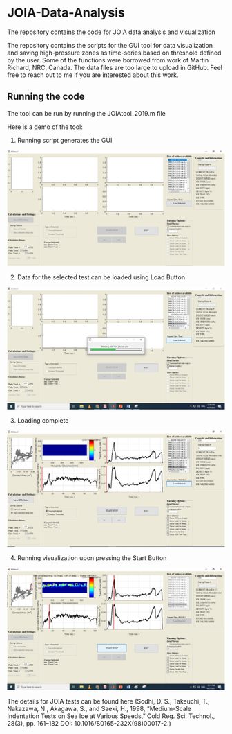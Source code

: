 # JOIA-Data-Analysis
The repository contains the code for JOIA data analysis and visualization

The repository contains the scripts for the GUI tool for data visualization and saving high-pressure zones as time-series based on threshold defined by the user. Some of the functions were borrowed from work of Martin Richard, NRC, Canada. The data files are too large to upload in GitHub. Feel free to reach out to me if you are interested about this work.

## Running the code
The tool can be run by running the JOIAtool_2019.m file

Here is a demo of the tool:

1. Running script generates the GUI 

![](images/sc1.JPG)

2. Data for the selected test can be loaded using Load Button 

![](images/sc2.jpg)

3. Loading complete

![](images/sc3.JPG)

4. Running visualization upon pressing the Start Button

![](images/sc7.png)

The details for JOIA tests can be found here (Sodhi, D. S., Takeuchi, T., Nakazawa, N., Akagawa, S., and Saeki, H., 1998, “Medium-Scale Indentation Tests on Sea Ice at Various Speeds,” Cold Reg. Sci. Technol., 28(3), pp. 161–182 DOI: 10.1016/S0165-232X(98)00017-2.)
